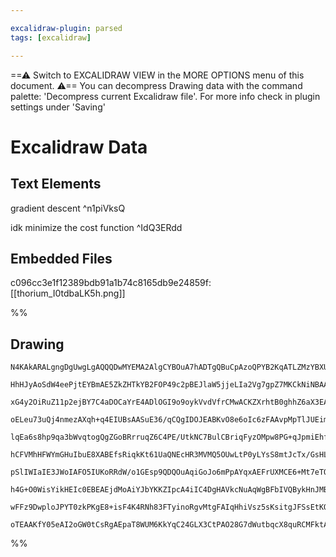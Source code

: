 ```yaml
---

excalidraw-plugin: parsed
tags: [excalidraw]

---
```

==⚠  Switch to EXCALIDRAW VIEW in the MORE OPTIONS menu of this document. ⚠== You can decompress Drawing data with the command palette: 'Decompress current Excalidraw file'. For more info check in plugin settings under 'Saving'


# Excalidraw Data

## Text Elements
gradient descent ^n1piVksQ

idk minimize the cost function ^IdQ3ERdd

## Embedded Files
c096cc3e1f12389bdb91a1b74c8165db9e24859f: [[thorium_I0tdbaLK5h.png]]

%%
## Drawing
```compressed-json
N4KAkARALgngDgUwgLgAQQQDwMYEMA2AlgCYBOuA7hADTgQBuCpAzoQPYB2KqATLZMzYBXUtiRoIACyhQ4zZAHoFAc0JRJQgEYA6bGwC2CgF7N6hbEcK4OCtptbErHALRY8RMpWdx8Q1TdIEfARcZgRmBShcZQUebQBGABZtAAYaOiCEfQQOKGZuAG1wMFAwMogSbggOeLhCADUAa2YARXSyyFhEKqgsKHbyzG5nAFZExP5ymGGeAA5ZhJT4kYA2

HhHJyAoSdW4eePjtEYBmAE5ZkZHTkYB2FOP49c2pBEJlaW5jjeLIa2Vg7gpZ7MKCkNiNBAAYTY+DYpCqAGJ4ghkciBpBNLhsI1lGChBxiNDYfCJKDrMw4LhArl0RAAGaEfD4ADKsABEkEHlpILBEIA6jtJHtgaDwQhWTB2ehOZVnnj3hxwvk0PFnmxKdg1NMVSkgT8ILjhHAAJLEZWoAoAXWedPI2VN3A4QiZz0IBKwVVwaTlwgJiuY5qdLv1YQQ

xG4y2OiRuZ11p2ejBY7C4aDOCaYrE4ADlOGI9o9oykVvdVfrCMwACKZXrhtB0ghhZ6aX3EACiwWyuXNVueQjgxFwNYjNxOszuBxGFxuzyIHEajud+BnbGxYe49fwjf1vUw/QkuNwjhyUFQxHCYhpcsoABU+lUD0fcqfz8faXTOFBmYQjOJeLMbR+ABiuD6Iy2qoCszw7lAACCRDKCm6DBHS/TpqQUDmAQcFvIh0DqrSei5LgbpMA6aBBku+pwm8b

oELeu73uQj4nmezAXqh+q4EIUBsAASuE36/qCQgIDOJEABKvO8e6oIc6zFAAvpMpTlJUEimi0xytrxxDhlB8C/tAd7PEMaCjIkpYdBA4HODwiTHIsyxrN8VnbMQuxoDwNwLPExw3IkIwHDc8Rji55SSFJHyeSsqS6nF8VxSFzx/FKepWTyYpEnCiKoiiSBNliOJ4gSWUkugZIcBSVKvjajIsmyhkynpIaivygrCi1vLig1VRNbS8qSP65qWeU6pY

lqEa6s8hp9qa3bWvqtogQgZGoBRrruqZ6C4PE/UtkNC7BulCBriqFyzOMpw8PG+qJpmiEhf+t0ZsmOYcHmOqrMWXlfK6lbVqdqAbluVnNvibYdse829v2g6A/EI7HGOSwrKjVxiXOh2UVZsKrrWQMNqJ253hIJCNKgoEcIQoE/qg6gIKgeggkD+LYBhnD9TeJPoGTFNutTgl0xFjNsMzdKs+zXAAbkX4/nsKTaLMCXK0sYWQO+uTAaB+DgZBxO7t

hCFVMhHFWYmGHuIbuE8XABEfsRiqkKt61UaQNEcHR3MVMQ5OUwLtP0yLYsS8mtJcTx/GsHLaDCUTOMSZFMlySMinKWW+MQJCABS8QwAAVgAqggee0l0hnU9E+X6ltziJNd2heSOpz3NdY7xDdVk2SFNzaMcKSnOMiQpNGiSzDweuue1aAjFN+oRW8UW8Kj2inCsxwrDG/mnEkxxPJxHD/L+aXlBlEKlT05CVZS1Km+UmLYjNJUwtlpKX1VN9vnVE

pSlIWIaIE3JWoIAFO5IUKoRRdW/o1GEsp9QDQOuAqiGoJo6mPpAYqxAEFrUXMCE6+Mt7eTQvdbgKwJjPSTNmXMv47JRnmDwPeVk+wDiHCqRGyM5j3Asn9KswQWEE03HHcoM0TRmkKAtUGLZ2xZChmIjG85yI4P1LjCE+NgaCPVoyFaGdsD9xWNgbAxwUR0keEjU4mhiCaG3jtTQ/lsCzHiCsEYFjTgIDshcU4dJuTuF/EUDoYARplHiD8cRqlNqe

h4G+O0WisYikHEIc0EBEAEjdMoAiYJbYKKZIpcA4iIC4DgHAVkcNuAqWgBFbIVQBykHnJMBghAEAUAAEKFUfoSZ+ZUIAIjpN0npAwIDYBEDfY0vR9Csi6ufCQSI8polqQM0gQyRnNIfhgiZ5U37XxqsUfpgzjzDKyIBL+PUOQwOauUOZCyshjLFCAjyvBZk7NyHs0ZQCoG9ROX085uyRm8WEAqJUEZ7nzK+VkAA8sg2Ak1j7bKBY8kZgEgIgTAiQ

wFFz9DwploJPYT0zkPKgE8+isF4K4RNh83FTyinoRgvMtgFAIqHhiVsz5sKsitgJFSsEtKQgZypBy0lMK8UjPZTS68BkqgYL6WxMETIAAa3BVjJGjF8JWNxSGrG3rUyVMJ8AAE1Pi720AFXe9wbh2RjGcMKEAjBsAMCU26BARIRhXicE1sxU6MrJd8/a/yJDitqbiEgstqFQv9cQVkCAMmoAtSGgAsmwM8rLcCaGCKowmfq3ZtOJLaqyjSYQZ1IM

oTEAAKfY05eAI2oGW0tCsRgAEpaT8WUM6KkYqC24GLX3CtPAO28G7dWutbqcX8quRCMFktAyKPKEtbI/F3RuwPlm8oORE3Ju4LHZ42AiARrXfqD2FSY6kBEmqbis4hIHoQAOyAdg84IDZswZkHs4CxvjR7JNgM1G1KxBhRg15rX4AXZ0UVHJMhs1Duu+JPF9Aiu6Jk7G5RlFvtTYtMEozgOS3XIhnGoRYIge/b+rG2SwBKToAyYI5pgAKRAApIAA
```
%%